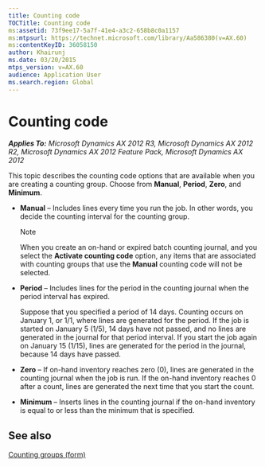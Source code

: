 ```yaml
---
title: Counting code
TOCTitle: Counting code
ms:assetid: 73f9ee17-5a7f-41e4-a3c2-658b8c0a1157
ms:mtpsurl: https://technet.microsoft.com/library/Aa586380(v=AX.60)
ms:contentKeyID: 36058150
author: Khairunj
ms.date: 03/20/2015
mtps_version: v=AX.60
audience: Application User
ms.search.region: Global
---
```


# Counting code 


_**Applies To:** Microsoft Dynamics AX 2012 R3, Microsoft Dynamics AX 2012 R2, Microsoft Dynamics AX 2012 Feature Pack, Microsoft Dynamics AX 2012_

This topic describes the counting code options that are available when you are creating a counting group. Choose from **Manual**, **Period**, **Zero**, and **Minimum**.

  - **Manual** – Includes lines every time you run the job. In other words, you decide the counting interval for the counting group.
    

    > [!NOTE]
    > <P>When you create an on-hand or expired batch counting journal, and you select the <STRONG>Activate counting code</STRONG> option, any items that are associated with counting groups that use the <STRONG>Manual</STRONG> counting code will not be selected.</P>



  - **Period** – Includes lines for the period in the counting journal when the period interval has expired.
    
    Suppose that you specified a period of 14 days. Counting occurs on January 1, or 1/1, where lines are generated for the period. If the job is started on January 5 (1/5), 14 days have not passed, and no lines are generated in the journal for that period interval. If you start the job again on January 15 (1/15), lines are generated for the period in the journal, because 14 days have passed.

  - **Zero** – If on-hand inventory reaches zero (0), lines are generated in the counting journal when the job is run. If the on-hand inventory reaches 0 after a count, lines are generated the next time that you start the count.

  - **Minimum** – Inserts lines in the counting journal if the on-hand inventory is equal to or less than the minimum that is specified.

## See also

[Counting groups (form)](https://technet.microsoft.com/library/aa500813\(v=ax.60\))

  


